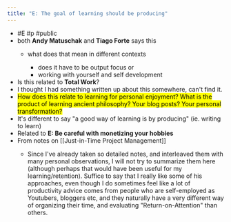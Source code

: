 ```yaml
---
title: "E: The goal of learning should be producing"
---
```


- #E #p #public<span id='0rI6EPrq5'/>
- both **Andy Matuschak** and **Tiago Forte** says this<span id='is1a5Aqhu'/>
    - what does that mean in different contexts<span id='r3sN4P4ud'/>
        - does it have to be output focus or<span id='DA3JE2_ZP'/>
        - working with yourself and self development<span id='cDUFD2mwd'/>
- Is this related to **Total Work**?<span id='EI9NPA4Bz'/>
- I thought I had something written up about this somewhere, can't find it.<span id='pkk7_YK8_'/>
- &#8203;<mark>How does this relate to learning for personal enjoyment? What is the product of learning ancient philosophy? Your blog posts? Your personal transformation? </mark><span id='taIpNYNUZ'/>
- It's different to say "a good way of learning is by producing" (ie. writing to learn)<span id='RlnbGmJoa'/>
- Related to **E: Be careful with monetizing your hobbies**<span id='ZdIAD5zCE'/>
- From notes on [[Just-in-Time Project Management]]<span id='9pdojtgye'/>
    - Since I've already taken so detailed notes, and interleaved them with many personal observations, I will not try to summarize them here (although perhaps that would have been useful for my learning/retention). Suffice to say that I really like some of his approaches, even though I do sometimes feel like a lot of productivity advice comes from people who are self-employed as Youtubers, bloggers etc, and they naturally have a very different way of organizing their time, and evaluating "Return-on-Attention" than others.<span id='aDl_1J71H'/><span id='WTi1eCp_A'/>
